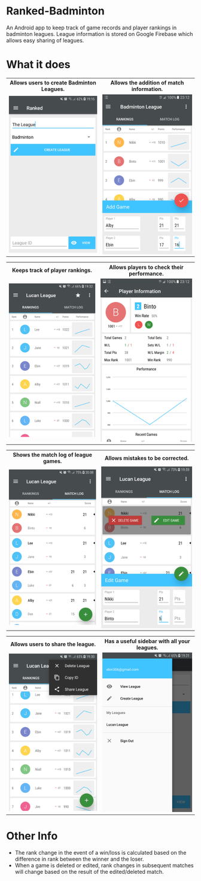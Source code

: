 # Ranked-Badminton
An Android app to keep track of game records and player rankings in badminton leagues. League information is stored on Google Firebase which allows easy sharing of leagues.

# What it does

 <table style="width:100%">
  <tr>
    <th>Allows users to create Badminton Leagues.</th>
    <th>Allows the addition of match information.</th>
  </tr>
  <tr>
    <td><img src="./pics/Create_League.jpg" alt="drawing" width="400"/></td>
    <td><img src="./pics/Add_Game.png" alt="drawing" width="400"/></td>
  </tr>
</table> 

 <table style="width:100%">
  <tr>
    <th>Keeps track of player rankings.</th>
    <th>Allows players to check their performance.</th>
  </tr>
  <tr>
    <td><img src="./pics/View_League.jpg" alt="drawing" width="400"/></td>
    <td><img src="./pics/Player_Information.png" alt="drawing" width="400"/></td>
  </tr>
</table> 

<table style="width:100%">
  <tr>
    <th>Shows the match log of league games.</th>
    <th>Allows mistakes to be corrected.</th>
  </tr>
  <tr>
    <td><img src="./pics/Match_Log.jpg" alt="drawing" width="400"/></td>
    <td><img src="./pics/Edit_Game.jpg" alt="drawing" width="400"/></td>
  </tr>
</table>

<table style="width:100%">
  <tr>
    <th>Allows users to share the league.</th>
    <th>Has a useful sidebar with all your leagues.</th>
  </tr>
  <tr>
    <td><img src="./pics/Options_Menu.jpg" alt="drawing" width="400"/></td>
    <td><img src="./pics/Nav_Menu.jpg" alt="drawing" width="400"/></td>
  </tr>
</table> 

# Other Info

* The rank change in the event of a win/loss is calculated based on the difference in rank between the winner and the loser.
* When a game is deleted or edited, rank changes in subsequent matches will change based on the result of the edited/deleted match.


